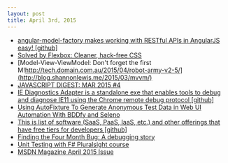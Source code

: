 ```yaml
---
layout: post
title: April 3rd, 2015
---
```


- [angular-model-factory makes working with RESTful APIs in AngularJS easy! [github]](https://github.com/Swimlane/angular-model-factory)
- [Solved by Flexbox: Cleaner, hack-free CSS](https://philipwalton.github.io/solved-by-flexbox/)
- [Model-View-ViewModel: Don't forget the first M!http://tech.domain.com.au/2015/04/robot-army-v2-5/](http://blog.shannonlewis.me/2015/03/mvvm/)
- [JAVASCRIPT DIGEST: MAR 2015 #4](http://codingrefs.com/javascript-digest-mar-2015-4/)
- [IE Diagnostics Adapter is a standalone exe that enables tools to debug and diagnose IE11 using the Chrome remote debug protocol [github]](https://github.com/Microsoft/IEDiagnosticsAdapter)
- [Using AutoFixture To Generate Anonymous Test Data in Web UI Automation With BDDfy and Seleno](http://dontcodetired.com/blog/post/Using-AutoFixture-To-Generate-Anonymous-Test-Data-in-Web-UI-Automation-With-BDDfy-and-Seleno.aspx)
- [This is list of software (SaaS, PaaS, IaaS, etc.) and other offerings that have free tiers for developers [github]](https://github.com/ripienaar/free-for-dev/blob/master/README.md)
- [Finding the Four Month Bug: A debugging story](http://www.evanjones.ca/jvm-mmap-pause-finding.html)
- [Unit Testing with F# Pluralsight course](http://blog.ploeh.dk/2015/04/02/unit-testing-with-f-pluralsight-course/)
- [MSDN Magazine April 2015 Issue](https://msdn.microsoft.com/en-us/magazine/dn948099.aspx)
